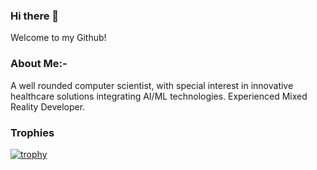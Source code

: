 ### Hi there 👋
Welcome to my Github!
### About Me:-
A well rounded computer scientist, with special interest in innovative healthcare solutions integrating AI/ML technologies. 
Experienced Mixed Reality Developer.

### Trophies

[![trophy](https://github-profile-trophy.vercel.app/?username=casperious)](https://github.com/ryo-ma/github-profile-trophy)


<!--
**casperious/casperious** is a ✨ _special_ ✨ repository because its `README.md` (this file) appears on your GitHub profile.

Here are some ideas to get you started:

- 🔭 I’m currently working on ...
- 🌱 I’m currently learning ...
- 👯 I’m looking to collaborate on ...
- 🤔 I’m looking for help with ...
- 💬 Ask me about ...
- 📫 How to reach me: ...
- 😄 Pronouns: ...
- ⚡ Fun fact: ...
-->
